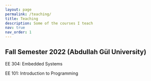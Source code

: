 ```yaml
---
layout: page
permalink: /teaching/
title: Teaching
description: Some of the courses I teach
nav: true
nav_order: 1
---
```


## Fall Semester 2022 (Abdullah Gül University)


EE 304: Embedded Systems


EE 101: Introduction to Programming